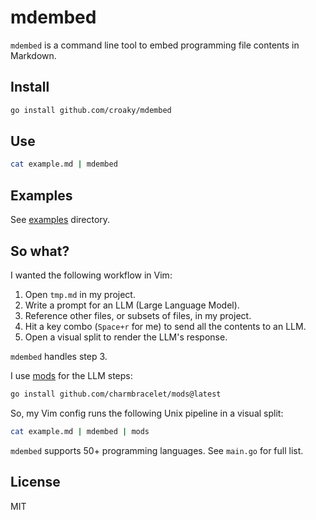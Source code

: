 # mdembed

`mdembed` is a command line tool to embed programming file contents in Markdown.

## Install

```bash
go install github.com/croaky/mdembed
```

## Use

```bash
cat example.md | mdembed
```

## Examples

See [examples](https://github.com/croaky/mdembed/tree/main/examples) directory.

## So what?

I wanted the following workflow in Vim:

1. Open `tmp.md` in my project.
2. Write a prompt for an LLM (Large Language Model).
3. Reference other files, or subsets of files, in my project.
4. Hit a key combo (`Space+r` for me) to send all the contents to an LLM.
5. Open a visual split to render the LLM's response.

`mdembed` handles step 3.

I use [mods](https://github.com/charmbracelet/mods) for the LLM steps:

```bash
go install github.com/charmbracelet/mods@latest
```

So, my Vim config runs the following Unix pipeline in a visual split:

```bash
cat example.md | mdembed | mods
```

`mdembed` supports 50+ programming languages. See `main.go` for full list.

## License

MIT
